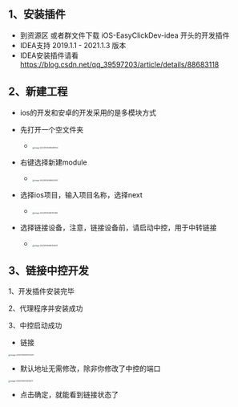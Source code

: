 ## 1、安装插件

- 到资源区 或者群文件下载 iOS-EasyClickDev-idea 开头的开发插件
- IDEA支持 2019.1.1 - 2021.1.3 版本
- IDEA安装插件请看 https://blog.csdn.net/qq_39597203/article/details/88683118

## 2、新建工程

- ios的开发和安卓的开发采用的是多模块方式
- 先打开一个空文件夹
  - <img src="zh-cn/images/image-20220105095538754.png" alt="image-20220105095538754" style="zoom:25%;" />
- 右键选择新建module
  - <img src="zh-cn/images/image-20220105095622057.png" alt="image-20220105095622057" style="zoom:25%;" />



- 选择ios项目，输入项目名称，选择next
  - <img src="zh-cn/images/image-20220105095702169.png" alt="image-20220105095702169" style="zoom:25%;" />
- 选择链接设备，注意，链接设备前，请启动中控，用于中转链接
  - <img src="zh-cn/images/image-20220105095753431.png" alt="image-20220105095753431" style="zoom:25%;" />



## 3、链接中控开发

1、开发插件安装完毕

2、代理程序并安装成功

3、中控启动成功

- 链接

<img src="zh-cn/images/image-20220105095753431.png" alt="image-20220105095753431" style="zoom:25%;" />

- 默认地址无需修改，除非你修改了中控的端口

<img src="zh-cn/images/image-20220105101413477.png" alt="image-20220105101413477" style="zoom:25%;" />

- 点击确定，就能看到链接状态了